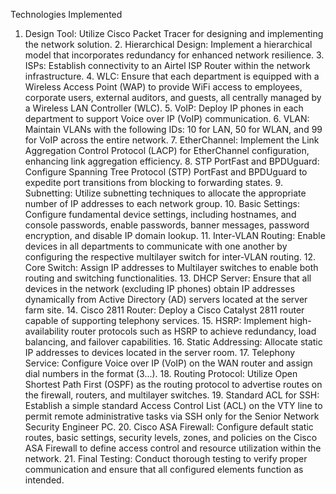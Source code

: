  Technologies Implemented
   1. Design Tool: Utilize Cisco Packet Tracer for designing and implementing the network solution.
    2. Hierarchical Design: Implement a hierarchical model that incorporates redundancy for enhanced network resilience.
    3. ISPs: Establish connectivity to an Airtel ISP Router within the network infrastructure.
    4. WLC: Ensure that each department is equipped with a Wireless Access Point (WAP) to provide WiFi access to employees, corporate users, external auditors, and guests, all centrally managed by a Wireless LAN Controller (WLC).
    5. VoIP: Deploy IP phones in each department to support Voice over IP (VoIP) communication.
    6. VLAN: Maintain VLANs with the following IDs: 10 for LAN, 50 for WLAN, and 99 for VoIP across the entire network.
    7. EtherChannel: Implement the Link Aggregation Control Protocol (LACP) for EtherChannel configuration, enhancing link aggregation efficiency.
    8. STP PortFast and BPDUguard: Configure Spanning Tree Protocol (STP) PortFast and BPDUguard to expedite port transitions from blocking to forwarding states.
    9. Subnetting: Utilize subnetting techniques to allocate the appropriate number of IP addresses to each network group.
    10. Basic Settings: Configure fundamental device settings, including hostnames, and console passwords, enable passwords, banner messages, password encryption, and disable IP domain lookup.
    11. Inter-VLAN Routing: Enable devices in all departments to communicate with one another by configuring the respective multilayer switch for inter-VLAN routing.
    12. Core Switch: Assign IP addresses to Multilayer switches to enable both routing and switching functionalities.
    13. DHCP Server: Ensure that all devices in the network (excluding IP phones) obtain IP addresses dynamically from Active Directory (AD) servers located at the server farm site.
    14. Cisco 2811 Router: Deploy a Cisco Catalyst 2811 router capable of supporting telephony services.
    15. HSRP: Implement high-availability router protocols such as HSRP to achieve redundancy, load balancing, and failover capabilities.
    16. Static Addressing: Allocate static IP addresses to devices located in the server room.
    17. Telephony Service: Configure Voice over IP (VoIP) on the WAN router and assign dial numbers in the format (3...).
    18. Routing Protocol: Utilize Open Shortest Path First (OSPF) as the routing protocol to advertise routes on the firewall, routers, and multilayer switches.
    19. Standard ACL for SSH: Establish a simple standard Access Control List (ACL) on the VTY line to permit remote administrative tasks via SSH only for the Senior Network Security Engineer PC.
    20. Cisco ASA Firewall: Configure default static routes, basic settings, security levels, zones, and policies on the Cisco ASA Firewall to define access control and resource utilization within the network.
    21. Final Testing: Conduct thorough testing to verify proper communication and ensure that all configured elements function as intended.
